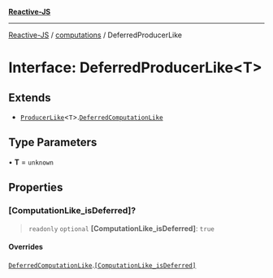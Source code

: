 [**Reactive-JS**](../../README.md)

***

[Reactive-JS](../../README.md) / [computations](../README.md) / DeferredProducerLike

# Interface: DeferredProducerLike\<T\>

## Extends

- [`ProducerLike`](ProducerLike.md)\<`T`\>.[`DeferredComputationLike`](DeferredComputationLike.md)

## Type Parameters

• **T** = `unknown`

## Properties

### \[ComputationLike\_isDeferred\]?

> `readonly` `optional` **\[ComputationLike\_isDeferred\]**: `true`

#### Overrides

[`DeferredComputationLike`](DeferredComputationLike.md).[`[ComputationLike_isDeferred]`](DeferredComputationLike.md#computationlike_isdeferred)
